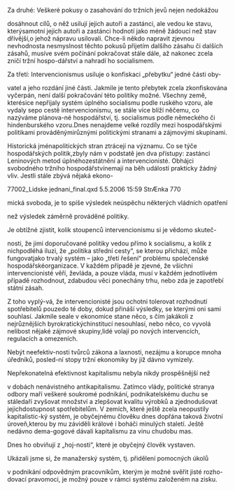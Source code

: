 
Za druhé: Veškeré pokusy o zasahování do tržních jevů nejen nedokážou

dosáhnout cílů, o něž usilují jejich autoři a zastánci, ale vedou ke stavu, kterýsamotní jejich autoři a zastánci hodnotí jako méně žádoucí než stav dřívější,o jehož nápravu usilovali. Chce-li někdo napravit zjevnou nevhodnosta nesmyslnost těchto pokusů přijetím dalšího zásahu či dalších zásahů, musíve svém počínání pokračovat stále dále, až nakonec zcela zničí tržní hospo-dářství a nahradí ho socialismem.

Za třetí: Intervencionismus usiluje o konfiskaci „přebytku“ jedné části oby-

vatel a jeho rozdání jiné části. Jakmile je tento přebytek zcela zkonfiskována vyčerpán, není další pokračování této politiky možné. Všechny země, kterésice nepřijaly systém úplného socialismu podle ruského vzoru, ale vydaly sepo cestě intervencionismu, se stále více blíží něčemu, co nazýváme plánova-né hospodářství, tj. socialismus podle německého či hindenburského vzoru.Dnes nenajdeme velké rozdíly mezi hospodářskými politikami prováděnýmirůznými politickými stranami a zájmovými skupinami.

Historická jménapolitických stran ztrácejí na významu. Co se týče hospodářských politik,zbyly nám v podstatě jen dva přístupy: zastánci Leninových metod úplnéhozestátnění a intervencionisté. Obhájci svobodného tržního hospodářstvínemají na běh událostí prakticky žádný vliv. Jestli stále zbývá nějaká ekono-

77002_Lidske jednani_final.qxd 5.5.2006 15:59 StrÆnka 770

mická svoboda, je to spíše výsledek neúspěchu některých vládních opatření

než výsledek záměrně prováděné politiky.

Je obtížné zjistit, kolik stoupenců intervencionismu si je vědomo skuteč-

nosti, že jimi doporučované politiky vedou přímo k socialismu, a kolik z nichpodléhá iluzi, že „politika střední cesty“, se kterou přichází, může fungovatjako trvalý systém – jako „třetí řešení“ problému společenské hospodářskéorganizace. V každém případě je zjevné, že všichni intervencionisté věří, ževláda, a pouze vláda, musí v každém jednotlivém případě rozhodnout, zdabudou věci ponechány trhu, nebo zda je zapotřebí státní zásah.

Z toho vyplý-vá, že intervencionisté jsou ochotni tolerovat rozhodnutí spotřebitelů pouzedo té doby, dokud přináší výsledky, se kterými oni sami souhlasí. Jakmile seale v ekonomice stane něco, s čím jakákoli z nejrůznějších byrokratickýchinstitucí nesouhlasí, nebo něco, co vyvolá nelibost nějaké zájmové skupiny,lidé volají po nových intervencích, regulacích a omezeních.

Nebýt neefektiv-nosti tvůrců zákona a laxnosti, nezájmu a korupce mnoha úředníků, posled-ní stopy tržní ekonomiky by již dávno vymizely.

Nepřekonatelná efektivnost kapitalismu nebyla nikdy prospěšnější než

v dobách nenávistného antikapitalismu. Zatímco vlády, politické stranya odbory maří veškeré soukromé podnikání, podnikatelskému duchu se stáledaří zvyšovat množství a zlepšovat kvalitu výrobků a zjednodušovat jejichdostupnost spotřebitelům. V zemích, které ještě zcela neopustily kapitalistic-ký systém, je obyčejnému člověku dnes dopřána taková životní úroveň,kterou by mu záviděli králové i boháči minulých staletí. Ještě nedávno dema-gogové dávali kapitalismu za vinu chudobu mas.

Dnes ho obviňují z „hoj-nosti“, které je obyčejný člověk vystaven.

Ukázali jsme si, že manažerský systém, tj. přidělení pomocných úkolů

v podnikání odpovědným pracovníkům, kterým je možné svěřit jisté rozho-dovací pravomoci, je možný pouze v rámci systému založeném na zisku.
